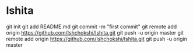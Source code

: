 Ishita
====
git init
git add README.md
git commit -m "first commit"
git remote add origin https://github.com/Ishchokshi/Ishita.git
git push -u origin master
git remote add origin https://github.com/Ishchokshi/Ishita.git
git push -u origin master
